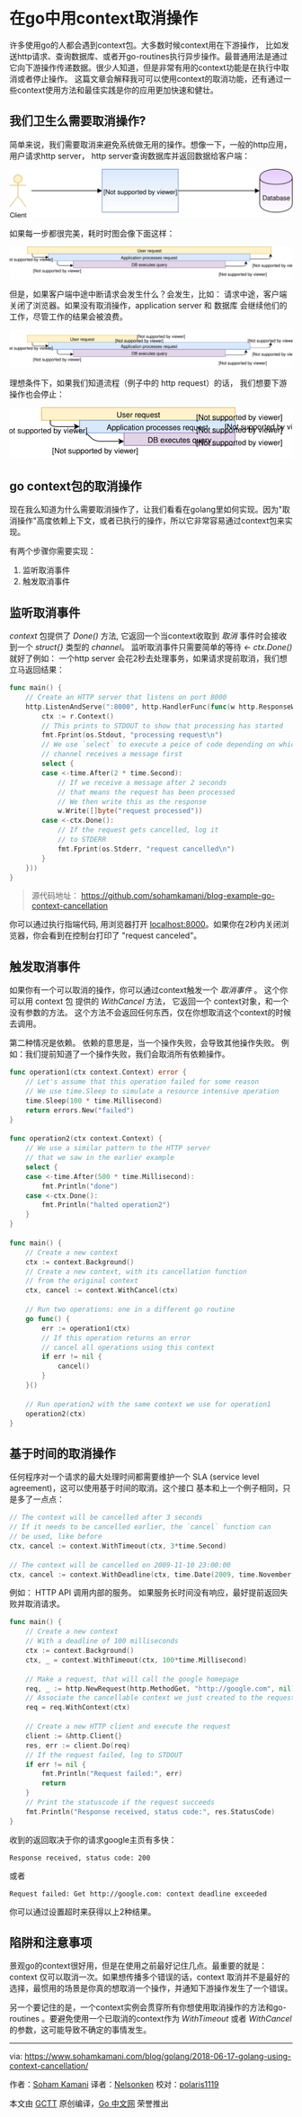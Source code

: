 # 在go中用context取消操作

许多使用go的人都会遇到context包。大多数时候context用在下游操作， 比如发送http请求、查询数据库、或者开go-routines执行异步操作。最普通用法是通过它向下游操作传递数据。很少人知道，但是非常有用的context功能是在执行中取消或者停止操作。
这篇文章会解释我可可以使用context的取消功能，还有通过一些context使用方法和最佳实践是你的应用更加快速和健壮。

## 我们卫生么需要取消操作?

简单来说，我们需要取消来避免系统做无用的操作。想像一下，一般的http应用，用户请求http server， http server查询数据库并返回数据给客户端：

![http 应用](https://raw.githubusercontent.com/nelsonken/pictures/master/using-context-cancellation-in-go/1.svg)

如果每一步都很完美，耗时时图会像下面这样：

![耗时图](https://raw.githubusercontent.com/nelsonken/pictures/master/using-context-cancellation-in-go/2.svg)

但是，如果客户端中途中断请求会发生什么？会发生，比如： 请求中途，客户端关闭了浏览器。如果没有取消操作，application server 和 数据库 会继续他们的工作，尽管工作的结果会被浪费。

![异常耗时图](https://raw.githubusercontent.com/nelsonken/pictures/master/using-context-cancellation-in-go/3.svg)

理想条件下，如果我们知道流程（例子中的 http request）的话， 我们想要下游操作也会停止：

![理想耗时图](https://raw.githubusercontent.com/nelsonken/pictures/master/using-context-cancellation-in-go/4.svg)

## go context包的取消操作

现在我么知道为什么需要取消操作了，让我们看看在golang里如何实现。因为"取消操作"高度依赖上下文，或者已执行的操作，所以它非常容易通过context包来实现。

有两个步骤你需要实现：
1. 监听取消事件
2. 触发取消事件

## 监听取消事件

_context_ 包提供了 _Done()_ 方法, 它返回一个当context收取到 _取消_ 事件时会接收到一个 _struct{}_ 类型的 _channel_。
监听取消事件只需要简单的等待 _<- ctx.Done()_ 就好了例如： 一个http server 会花2秒去处理事务，如果请求提前取消，我们想立马返回结果：

```go
func main() {
	// Create an HTTP server that listens on port 8000
	http.ListenAndServe(":8000", http.HandlerFunc(func(w http.ResponseWriter, r *http.Request) {
		ctx := r.Context()
		// This prints to STDOUT to show that processing has started
		fmt.Fprint(os.Stdout, "processing request\n")
		// We use `select` to execute a peice of code depending on which
		// channel receives a message first
		select {
		case <-time.After(2 * time.Second):
			// If we receive a message after 2 seconds
			// that means the request has been processed
			// We then write this as the response
			w.Write([]byte("request processed"))
		case <-ctx.Done():
			// If the request gets cancelled, log it
			// to STDERR
			fmt.Fprint(os.Stderr, "request cancelled\n")
		}
	}))
}
```

> 源代码地址： https://github.com/sohamkamani/blog-example-go-context-cancellation

你可以通过执行指端代码, 用浏览器打开 [localhost:8000](http://localhost:8000)。如果你在2秒内关闭浏览器，你会看到在控制台打印了 "request canceled"。

## 触发取消事件

如果你有一个可以取消的操作，你可以通过context触发一个 _取消事件_ 。 这个你可以用 context 包 提供的 _WithCancel_ 方法， 它返回一个 context对象，和一个没有参数的方法。
这个方法不会返回任何东西，仅在你想取消这个context的时候去调用。

第二种情况是依赖。 依赖的意思是，当一个操作失败，会导致其他操作失败。 例如：我们提前知道了一个操作失败，我们会取消所有依赖操作。

```go
func operation1(ctx context.Context) error {
	// Let's assume that this operation failed for some reason
	// We use time.Sleep to simulate a resource intensive operation
	time.Sleep(100 * time.Millisecond)
	return errors.New("failed")
}

func operation2(ctx context.Context) {
	// We use a similar pattern to the HTTP server
	// that we saw in the earlier example
	select {
	case <-time.After(500 * time.Millisecond):
		fmt.Println("done")
	case <-ctx.Done():
		fmt.Println("halted operation2")
	}
}

func main() {
	// Create a new context
	ctx := context.Background()
	// Create a new context, with its cancellation function
	// from the original context
	ctx, cancel := context.WithCancel(ctx)

	// Run two operations: one in a different go routine
	go func() {
		err := operation1(ctx)
		// If this operation returns an error
		// cancel all operations using this context
		if err != nil {
			cancel()
		}
	}()

	// Run operation2 with the same context we use for operation1
	operation2(ctx)
}
```

## 基于时间的取消操作

任何程序对一个请求的最大处理时间都需要维护一个 SLA (service level agreement)，这可以使用基于时间的取消。这个接口
基本和上一个例子相同，只是多了一点点：

```go
// The context will be cancelled after 3 seconds
// If it needs to be cancelled earlier, the `cancel` function can
// be used, like before
ctx, cancel := context.WithTimeout(ctx, 3*time.Second)

// The context will be cancelled on 2009-11-10 23:00:00
ctx, cancel := context.WithDeadline(ctx, time.Date(2009, time.November, 10, 23, 0, 0, 0, time.UTC))

```

例如： HTTP API 调用内部的服务。 如果服务长时间没有响应，最好提前返回失败并取消请求。

```go
func main() {
	// Create a new context
	// With a deadline of 100 milliseconds
	ctx := context.Background()
	ctx, _ = context.WithTimeout(ctx, 100*time.Millisecond)

	// Make a request, that will call the google homepage
	req, _ := http.NewRequest(http.MethodGet, "http://google.com", nil)
	// Associate the cancellable context we just created to the request
	req = req.WithContext(ctx)

	// Create a new HTTP client and execute the request
	client := &http.Client{}
	res, err := client.Do(req)
	// If the request failed, log to STDOUT
	if err != nil {
		fmt.Println("Request failed:", err)
		return
	}
	// Print the statuscode if the request succeeds
	fmt.Println("Response received, status code:", res.StatusCode)
}
```

收到的返回取决于你的请求google主页有多快：

```
Response received, status code: 200
```

或者

```
Request failed: Get http://google.com: context deadline exceeded
```

你可以通过设置超时来获得以上2种结果。

## 陷阱和注意事项

景观go的context很好用，但是在使用之前最好记住几点。最重要的就是：context 仅可以取消一次。如果想传播多个错误的话，context 取消并不是最好的选择，最惯用的场景是你真的想取消一个操作，并通知下游操作发生了一个错误。

另一个要记住的是，一个context实例会贯穿所有你想使用取消操作的方法和go-routines 。要避免使用一个已取消的context作为 _WithTimeout_ 或者 _WithCancel_ 的参数，这可能导致不确定的事情发生。

----------------

via: https://www.sohamkamani.com/blog/golang/2018-06-17-golang-using-context-cancellation/

作者：[Soham Kamani](https://github.com/sohamkamani)
译者：[Nelsonken](https://github.com/nelsonken)
校对：[polaris1119](https://github.com/polaris1119)

本文由 [GCTT](https://github.com/studygolang/GCTT) 原创编译，[Go 中文网](https://studygolang.com/) 荣誉推出
